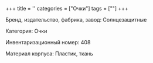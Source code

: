 +++
title = ''
categories = ["Очки"]
tags = [""]
+++

Бренд, издательство, фабрика, завод: Солнцезащитные

Категория: Очки

Инвентаризационный номер: 408

Материал корпуса: Пластик, ткань

